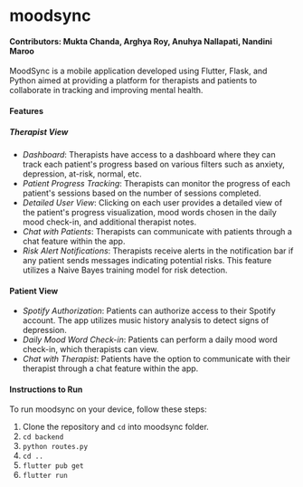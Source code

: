 # moodsync

#### Contributors: Mukta Chanda, Arghya Roy, Anuhya Nallapati, Nandini Maroo

MoodSync is a mobile application developed using Flutter, Flask, and Python aimed at providing a platform for therapists and patients to collaborate in tracking and improving mental health. 

#### Features
##### Therapist View
- _Dashboard_: Therapists have access to a dashboard where they can track each patient's progress based on various filters such as anxiety, depression, at-risk, normal, etc.
- _Patient Progress Tracking_: Therapists can monitor the progress of each patient's sessions based on the number of sessions completed.
- _Detailed User View_: Clicking on each user provides a detailed view of the patient's progress visualization, mood words chosen in the daily mood check-in, and additional therapist notes.
- _Chat with Patients_: Therapists can communicate with patients through a chat feature within the app.
- _Risk Alert Notifications_: Therapists receive alerts in the notification bar if any patient sends messages indicating potential risks. This feature utilizes a Naive Bayes training model for risk detection.
  

#### Patient View
- _Spotify Authorization_: Patients can authorize access to their Spotify account. The app utilizes music history analysis to detect signs of depression.
- _Daily Mood Word Check-in_: Patients can perform a daily mood word check-in, which therapists can view.
- _Chat with Therapist_: Patients have the option to communicate with their therapist through a chat feature within the app.

#### Instructions to Run
To run moodsync on your device, follow these steps:

1. Clone the repository and `cd` into moodsync folder.
2. `cd backend`
3. `python routes.py`
4. `cd ..`
5. `flutter pub get`
6. `flutter run`